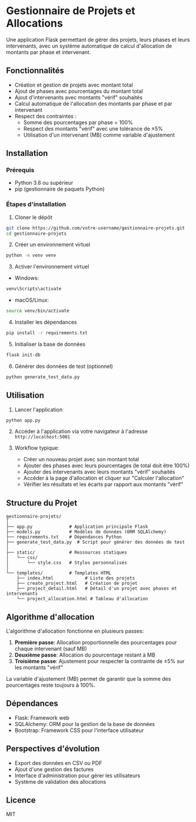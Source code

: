 # Gestionnaire de Projets et Allocations

Une application Flask permettant de gérer des projets, leurs phases et leurs intervenants, avec un système automatique de calcul d'allocation de montants par phase et intervenant.

## Fonctionnalités

- Création et gestion de projets avec montant total
- Ajout de phases avec pourcentages du montant total
- Ajout d'intervenants avec montants "vérif" souhaités
- Calcul automatique de l'allocation des montants par phase et par intervenant
- Respect des contraintes :
  - Somme des pourcentages par phase = 100%
  - Respect des montants "vérif" avec une tolérance de ±5%
  - Utilisation d'un intervenant (MB) comme variable d'ajustement

## Installation

### Prérequis
- Python 3.8 ou supérieur
- pip (gestionnaire de paquets Python)

### Étapes d'installation

1. Cloner le dépôt
```bash
git clone https://github.com/votre-username/gestionnaire-projets.git
cd gestionnaire-projets
```

2. Créer un environnement virtuel
```bash
python -m venv venv
```

3. Activer l'environnement virtuel
- Windows:
```bash
venv\Scripts\activate
```
- macOS/Linux:
```bash
source venv/bin/activate
```

4. Installer les dépendances
```bash
pip install -r requirements.txt
```

5. Initialiser la base de données
```bash
flask init-db
```

6. Générer des données de test (optionnel)
```bash
python generate_test_data.py
```

## Utilisation

1. Lancer l'application
```bash
python app.py
```

2. Accéder à l'application via votre navigateur à l'adresse `http://localhost:5001`

3. Workflow typique:
   - Créer un nouveau projet avec son montant total
   - Ajouter des phases avec leurs pourcentages (le total doit être 100%)
   - Ajouter des intervenants avec leurs montants "vérif" souhaités
   - Accéder à la page d'allocation et cliquer sur "Calculer l'allocation"
   - Vérifier les résultats et les écarts par rapport aux montants "vérif"

## Structure du Projet

```
gestionnaire-projets/
│
├── app.py              # Application principale Flask
├── models.py           # Modèles de données (ORM SQLAlchemy)
├── requirements.txt    # Dépendances Python
├── generate_test_data.py  # Script pour générer des données de test
│
├── static/             # Ressources statiques
│   └── css/
│       └── style.css   # Styles personnalisés
│
└── templates/          # Templates HTML
    ├── index.html            # Liste des projets
    ├── create_project.html   # Création de projet
    ├── project_detail.html   # Détail d'un projet avec phases et intervenants
    └── project_allocation.html # Tableau d'allocation
```

## Algorithme d'allocation

L'algorithme d'allocation fonctionne en plusieurs passes:

1. **Première passe**: Allocation proportionnelle des pourcentages pour chaque intervenant (sauf MB)
2. **Deuxième passe**: Allocation du pourcentage restant à MB
3. **Troisième passe**: Ajustement pour respecter la contrainte de ±5% sur les montants "vérif"

La variable d'ajustement (MB) permet de garantir que la somme des pourcentages reste toujours à 100%.

## Dépendances

- Flask: Framework web
- SQLAlchemy: ORM pour la gestion de la base de données
- Bootstrap: Framework CSS pour l'interface utilisateur

## Perspectives d'évolution

- Export des données en CSV ou PDF
- Ajout d'une gestion des factures
- Interface d'administration pour gérer les utilisateurs
- Système de validation des allocations

## Licence

MIT